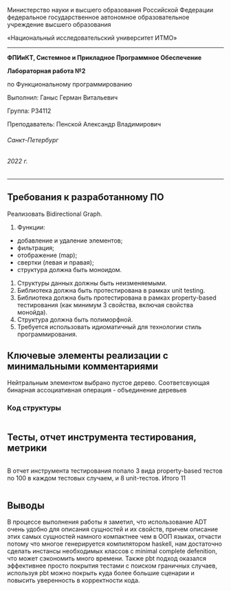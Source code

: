 Министерство науки и высшего образования Российской Федерации федеральное государственное автономное образовательное учреждение высшего образования

«Национальный исследовательский университет ИТМО»

---
__ФПИиКТ, Системное и Прикладное Программное Обеспечение__

__Лабораторная работа №2__

по Функциональному программированию

Выполнил: Ганыс Герман Витальевич

Группа: P34112

Преподаватель: Пенской Александр Владимирович

###### Санкт-Петербург
###### 2022 г.

---

## Требования к разработанному ПО

Реализовать Bidirectional Graph.

1. Функции:
  * добавление и удаление элементов;
  * фильтрация;
  * отображение (map);
  * свертки (левая и правая);
  * структура должна быть моноидом.
1. Структуры данных должны быть неизменяемыми.
2. Библиотека должна быть протестирована в рамках unit testing.
3. Библиотека должна быть протестирована в рамках property-based тестирования (как минимум 3 свойства, включая свойства монойда).
4. Структура должна быть полиморфной.
5. Требуется использовать идиоматичный для технологии стиль программирования.

## Ключевые элементы реализации с минимальными комментариями

Нейтральным элементом выбрано пустое дерево.
Соответсвующая бинарная ассоциативная операция - объединение деревьев

### Код структуры

```haskell

```

## Тесты, отчет инструмента тестирования, метрики

```haskell

```

В отчет инструмента тестирования попало 3 вида property-based тестов по 100 в каждом тестовых случаем, и 8 unit-тестов. Итого 11

```

```

## Выводы
В процессе выполнения работы я заметил, что использование ADT очень удобно для описания сущностей и их свойств, причем описание этих самых сущностей
намного компактнее чем в ООП языках, отчасти потому что многое генерируется компилятором haskell, нам достаточно сделать инстансы необходимых классов с 
minimal complete defenition, что может сэкономить много времени.
Также pbt подход оказался эффективнее просто покрытия тестами с поиском граничных случаев, используя pbt можно покрыть куда более большие сценарии и повысить уверенность
в корректности кода.
